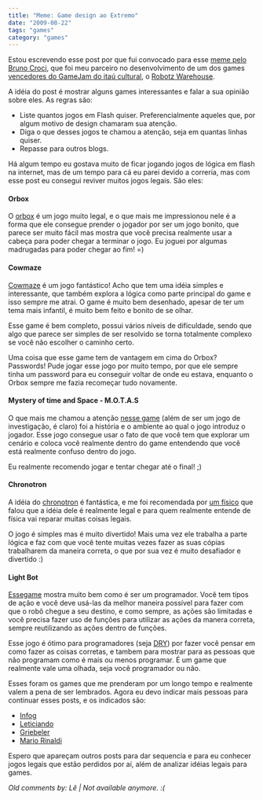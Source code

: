 ```yaml
---
title: "Meme: Game design ao Extremo"
date: "2009-08-22"
tags: "games"
category: "games"
---
```


Estou escrevendo esse post por que fui convocado para esse
[meme pelo Bruno Croci](http://crocidb.com/blog/2009/08/meme-game-design-ao-extremo/ "Meme de games no blog do CrociDB"),
que foi meu parceiro no desenvolvimento de um dos games
[vencedores do GameJam do itaú cultural](http://itaucultural.org.br/gameplay/?s=gamejamres "Vencedores do GameJam do Itau Cultural"),
o [Robotz Warehouse](http://github.com/PotHix/RobotzWarehouse "Robotz Warehouse").

A idéia do post é mostrar alguns games interessantes e falar a sua
opinião sobre eles. As regras são:

* Liste quantos jogos em Flash quiser. Preferencialmente aqueles que, por algum motivo de design chamaram sua atenção.
* Diga o que desses jogos te chamou a atenção, seja em quantas linhas quiser.
* Repasse para outros blogs.

Há algum tempo eu gostava muito de ficar jogando jogos de lógica em
flash na internet, mas de um tempo para cá eu parei devido a correria,
mas com esse post eu consegui reviver muitos jogos legais. São eles:

#### Orbox

O [orbox](http://www.funny-games.biz/orbox.html "Orbox") é um jogo
muito legal, e o que mais me impressionou nele é a forma que ele
consegue prender o jogador por ser um jogo bonito, que parece ser
muito fácil mas mostra que você precisa realmente usar a cabeça para
poder chegar a terminar o jogo. Eu joguei por algumas madrugadas para
poder chegar ao fim! =)

#### Cowmaze

[Cowmaze](http://gprime.net/game.php/cowmaze "Cowmaze") é um jogo
fantástico! Acho que tem uma idéia simples e interessante, que também
explora a lógica como parte principal do game e isso sempre me
atrai. O game é muito bem desenhado, apesar de ter um tema mais
infantil, é muito bem feito e bonito de se olhar.

Esse game é bem completo, possui vários níveis de dificuldade, sendo
que algo que parece ser simples de ser resolvido se torna totalmente
complexo se você não escolher o caminho certo.

Uma coisa que esse game tem de vantagem em cima do Orbox? Passwords!
Pude jogar esse jogo por muito tempo, por que ele sempre tinha um
password para eu conseguir voltar de onde eu estava, enquanto o Orbox
sempre me fazia recomeçar tudo novamente.

#### Mystery of time and Space - M.O.T.A.S

O que mais me chamou a atenção
[nesse game](http://server-admin.pwp.blueyonder.co.uk/motas/ "Mystery of time and Space")
(além de ser um jogo de investigação, é claro) foi a
história e o ambiente ao qual o jogo introduz o jogador. Esse jogo
consegue usar o fato de que você tem que explorar um cenário e coloca
você realmente dentro do game entendendo que você está realmente
confuso dentro do jogo.

Eu realmente recomendo jogar e tentar chegar até o final! ;)

#### Chronotron

A idéia do
[chronotron](http://www.kongregate.com/games/Scarybug/chronotron)
é fantástica, e me foi recomendada por
[um físico](http://www.linkedin.com/in/raltimari "Rubens Altimari") que
falou que a idéia dele é realmente legal e para quem realmente entende
de física vai reparar muitas coisas legais.

O jogo é simples mas é muito divertido! Mais uma vez ele trabalha a
parte lógica e faz com que você tente muitas vezes fazer as suas
cópias trabalharem da maneira correta, o que por sua vez é muito
desafiador e divertido :)

#### Light Bot

[Essegame](http://chat.kongregate.com/gamez/0002/2915/live/BillBotKong.swf)
mostra muito bem como é ser um programador. Você tem
tipos de ação e você deve usá-las da melhor maneira possível para
fazer com que o robô chegue a seu destino, e como sempre, as ações são
limitadas e você precisa fazer uso de funções para utilizar as ações
da manera correta, sempre reutilizando as ações dentro de funções.

Esse jogo é ótimo para programadores (seja
[DRY](http://en.wikipedia.org/wiki/Don%27t_repeat_yourself "Don't Repeat Yourself"))
por fazer você pensar em como fazer as coisas corretas, e tambem para
mostrar para as pessoas que não programam como é mais ou menos
programar. É um game que realmente vale uma olhada, seja você
programador ou não.

Esses foram os games que me prenderam por um longo tempo e realmente
valem a pena de ser lembrados. Agora eu devo indicar mais pessoas para
continuar esses posts, e os indicados são:

* [Infog](http://infog.casoft.info/ "Blog do Infog")
* [Leticiando](http://leticiando.tumblr.com/ "Blog da Letícia Figueira")
* [Griebeler](http://griebeler.com/ "blog da Bruna Griebeler")
* [Mario Rinaldi](http://rinaldi.coffeebreakers.org/blog/ "Blog do Mario Rinaldi")

Espero que apareçam outros posts para dar sequencia e para eu conhecer
jogos legais que estão perdidos por aí, além de analizar idéias legais
para games.



_Old comments by: Lê | Not available anymore. :(_
